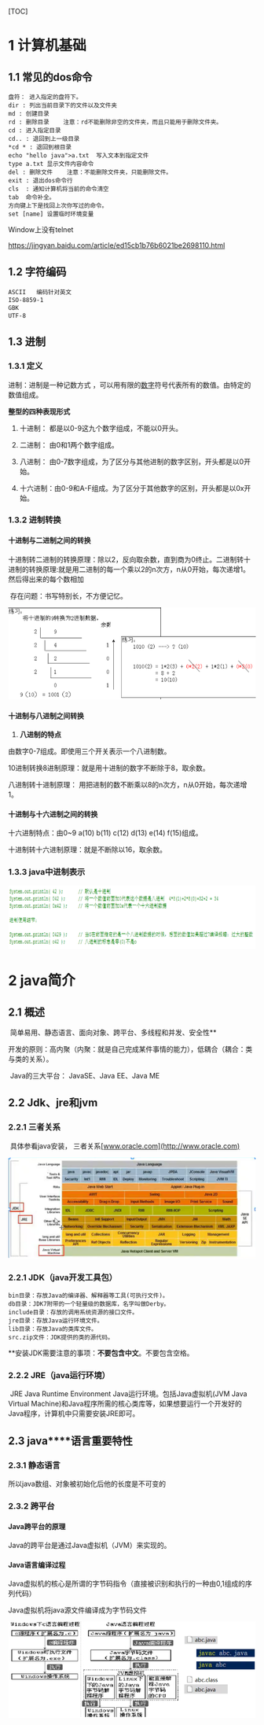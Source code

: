 [TOC]



# 1 计算机基础

## 1.1 **常见的dos命令**

```shell
盘符： 进入指定的盘符下。
dir : 列出当前目录下的文件以及文件夹
md : 创建目录 
rd : 删除目录    注意：rd不能删除非空的文件夹，而且只能用于删除文件夹。
cd : 进入指定目录
cd.. : 退回到上一级目录
*cd * : 退回到根目录
echo "hello java">a.txt  写入文本到指定文件  
type a.txt 显示文件内容命令
del : 删除文件    注意：不能删除文件夹，只能删除文件。
exit : 退出dos命令行
cls  : 通知计算机将当前的命令清空
tab  命令补全。
方向键上下是找回上次你写过的命令。
set [name] 设置临时环境变量
```

Window上没有telnet

https://jingyan.baidu.com/article/ed15cb1b76b6021be2698110.html



## 1.2 字符编码

```
ASCII 	编码针对英文
ISO-8859-1   
GBK
UTF-8	
```

## 1.3 进制

### 1.3.1 **定义**

进制：进制是一种记数方式 ，可以用有限的[数字](http://baike.baidu.com/view/37407.htm)符号代表所有的数值。由特定的数值组成。

**整型的四种表现形式**

1. 十进制： 都是以0-9这九个数字组成，不能以0开头。

2. 二进制： 由0和1两个数字组成。

3. 八进制： 由0-7数字组成，为了区分与其他进制的数字区别，开头都是以0开始。

4. 十六进制：由0-9和A-F组成。为了区分于其他数字的区别，开头都是以0x开始。



### 1.3.2 进制转换

#### **十进制与二进制之间的转换**

​	十进制转二进制的转换原理：除以2，反向取余数，直到商为0终止。二进制转十进制的转换原理:就是用二进制的每一个乘以2的n次方，n从0开始，每次递增1。然后得出来的每个数相加

​	存在问题：书写特别长，不方便记忆。

![十二转化](./assets/十二转化.png)

####  **十进制与八进制之间转换**

 

1. **八进制的特点**

由数字0-7组成。即使用三个开关表示一个八进制数。

 10进制转换8进制原理：就是用十进制的数字不断除于8，取余数。

八进制转十进制原理： 用把进制的数不断乘以8的n次方，n从0开始，每次递增1。



#### 十进制与十六进制之间的转换

十六进制特点：由0~9 a(10) b(11) c(12) d(13) e(14) f(15)组成。

十进制转十六进制原理：就是不断除以16，取余数。



### 1.3.3 java中进制表示

![java中进制表示](./assets/java中进制表示.png)







# 2 **java简介**

## 2.1 **概述**

​	简单易用、静态语言、面向对象、跨平台、多线程和并发、安全性**

​	开发的原则：高内聚（内聚：就是自己完成某件事情的能力），低耦合（耦合：类与类的关系）。

​	 Java的三大平台： JavaSE、Java EE、Java ME

## 2.2 **Jdk、jre和jvm**

###  2.2.1 三者关系

​	具体参看java安装， 三者关系[www.oracle.com](http://www.oracle.com)

![三者关系](./assets/三者关系.png) 

### 2.2.1 **JDK（java开发工具包）**

```
bin目录：存放Java的编译器、解释器等工具(可执行文件)。
db目录：JDK7附带的一个轻量级的数据库，名字叫做Derby。
include目录：存放的调用系统资源的接口文件。
jre目录：存放Java运行环境文件。
lib目录：存放Java的类库文件。
src.zip文件：JDK提供的类的源代码。
```

**安装JDK需要注意的事项：**不要包含中文**。不要包含空格。

### 2.2.2 **JRE（java运行环境）**

​	JRE  Java Runtime Environment Java运行环境。包括Java虚拟机(JVM Java Virtual Machine)和Java程序所需的核心类库等，如果想要运行一个开发好的Java程序，计算机中只需要安装JRE即可。

 

## 2.3 **java****语言重要特性**

### 2.3.1 **静态语言**

所以java数组、对象被初始化后他的长度是不可变的

 

### 2.3.2 **跨平台** 

#### Java跨平台的原理

Java的跨平台是通过Java虚拟机（JVM）来实现的。  

 

#### **Java语言编译过程**

Java虚拟机的核心是所谓的字节码指令（直接被识别和执行的一种由0,1组成的序列代码）

Java虚拟机将java源文件编译成为字节码文件

 ![Java语言编译过程](./assets/Java语言编译过程.png)

 

 

 



